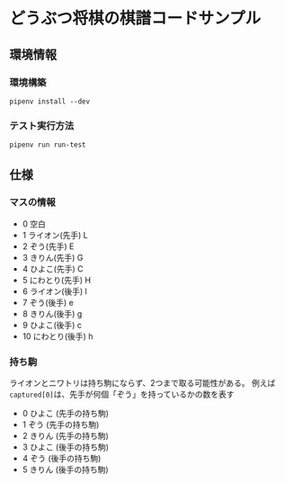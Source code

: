 # どうぶつ将棋の棋譜コードサンプル

## 環境情報
### 環境構築
```
pipenv install --dev
```

### テスト実行方法
```
pipenv run run-test
```

## 仕様

### マスの情報

* 0 空白
* 1 ライオン(先手) L
* 2 ぞう(先手) E
* 3 きりん(先手) G
* 4 ひよこ(先手) C
* 5 にわとり(先手) H
* 6 ライオン(後手) l
* 7 ぞう(後手) e 
* 8 きりん(後手) g
* 9 ひよこ(後手) c
* 10 にわとり(後手) h

### 持ち駒 

ライオンとニワトリは持ち駒にならず、2つまで取る可能性がある。
例えば`captured[0]`は、先手が何個「ぞう」を持っているかの数を表す

* 0 ひよこ (先手の持ち駒)
* 1 ぞう (先手の持ち駒)
* 2 きりん (先手の持ち駒)
* 3 ひよこ (後手の持ち駒)
* 4 ぞう (後手の持ち駒)
* 5 きりん (後手の持ち駒)
